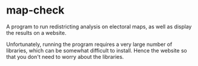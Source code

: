 # map-check

A program to run redistricting analysis on electoral maps, as well as display the results on a website.

Unfortunately, running the program requires a very large number of libraries, which can be somewhat difficult to install. Hence the website so that you don't need to worry about the libraries.
